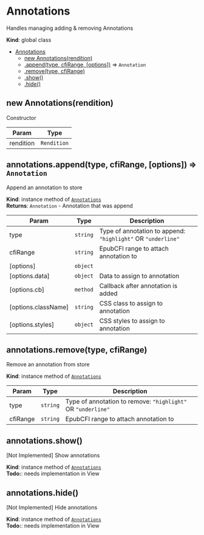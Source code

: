 <a name="Annotations"></a>

# Annotations
Handles managing adding & removing Annotations

**Kind**: global class  

* [Annotations](#Annotations)
    * [new Annotations(rendition)](#new_Annotations_new)
    * [.append(type, cfiRange, [options])](#Annotations+append) ⇒ <code>Annotation</code>
    * [.remove(type, cfiRange)](#Annotations+remove)
    * [.show()](#Annotations+show)
    * [.hide()](#Annotations+hide)

<a name="new_Annotations_new"></a>

## new Annotations(rendition)
Constructor


| Param | Type |
| --- | --- |
| rendition | <code>Rendition</code> | 

<a name="Annotations+append"></a>

## annotations.append(type, cfiRange, [options]) ⇒ <code>Annotation</code>
Append an annotation to store

**Kind**: instance method of [<code>Annotations</code>](#Annotations)  
**Returns**: <code>Annotation</code> - Annotation that was append  

| Param | Type | Description |
| --- | --- | --- |
| type | <code>string</code> | Type of annotation to append: `"highlight"` OR `"underline"` |
| cfiRange | <code>string</code> | EpubCFI range to attach annotation to |
| [options] | <code>object</code> |  |
| [options.data] | <code>object</code> | Data to assign to annotation |
| [options.cb] | <code>method</code> | Callback after annotation is added |
| [options.className] | <code>string</code> | CSS class to assign to annotation |
| [options.styles] | <code>object</code> | CSS styles to assign to annotation |

<a name="Annotations+remove"></a>

## annotations.remove(type, cfiRange)
Remove an annotation from store

**Kind**: instance method of [<code>Annotations</code>](#Annotations)  

| Param | Type | Description |
| --- | --- | --- |
| type | <code>string</code> | Type of annotation to remove: `"highlight"` OR `"underline"` |
| cfiRange | <code>string</code> | EpubCFI range to attach annotation to |

<a name="Annotations+show"></a>

## annotations.show()
[Not Implemented] Show annotations

**Kind**: instance method of [<code>Annotations</code>](#Annotations)  
**Todo:**: needs implementation in View  
<a name="Annotations+hide"></a>

## annotations.hide()
[Not Implemented] Hide annotations

**Kind**: instance method of [<code>Annotations</code>](#Annotations)  
**Todo:**: needs implementation in View  

